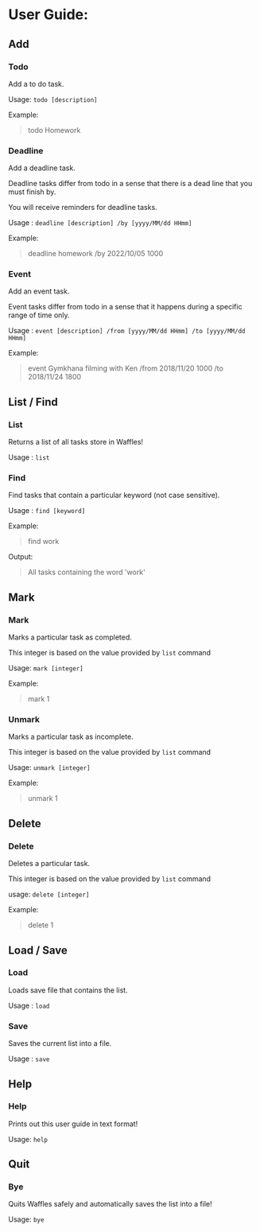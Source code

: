 # User Guide:

## Add

### Todo
Add a to do task.

Usage: `todo [description]`

Example:
> todo Homework

### Deadline
Add a deadline task.

Deadline tasks differ from todo in a sense that there is a dead line that you
must finish by.

You will receive reminders for deadline tasks.

Usage : `deadline [description] /by [yyyy/MM/dd HHmm]`

Example:
> deadline homework /by 2022/10/05 1000

### Event
Add an event task.

Event tasks differ from todo in a sense that it happens during a specific range
of time only.

Usage : `event [description] /from [yyyy/MM/dd HHmm] /to [yyyy/MM/dd HHmm]`

Example:
> event Gymkhana filming with Ken /from 2018/11/20 1000 /to 2018/11/24 1800

## List / Find
### List
Returns a list of all tasks store in Waffles!

Usage : `list`

### Find
Find tasks that contain a particular keyword (not case sensitive).

Usage : `find [keyword]`

Example:
> find work

Output:
> All tasks containing the word 'work'

## Mark
### Mark
Marks a particular task as completed.

This integer is based on the value provided by `list` command

Usage: `mark [integer]`

Example:
> mark 1

### Unmark
Marks a particular task as incomplete.

This integer is based on the value provided by `list` command

Usage: `unmark [integer]`

Example:
> unmark 1

## Delete
### Delete
Deletes a particular task.

This integer is based on the value provided by `list` command

usage: `delete [integer]`

Example:
> delete 1

## Load / Save
### Load
Loads save file that contains the list.

Usage : `load`

### Save
Saves the current list into a file.

Usage : `save`

## Help
### Help
Prints out this user guide in text format!

Usage: `help`

## Quit
### Bye
Quits Waffles safely and automatically saves the list into a file!

Usage: `bye`
